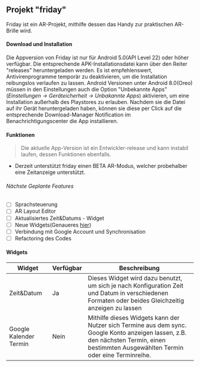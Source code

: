 ## Projekt "friday"
Friday ist ein AR-Projekt, mithilfe dessen das Handy zur praktischen AR-Brille wird.

#### Download und Installation
Die Appversion von Friday ist nur für Android 5.0(API Level 22) oder höher verfügbar. Die entsprechende APK-Installationsdatei kann über den Reiter "releases" heruntergeladen werden. Es ist empfehlenswert, Antivirenprogramme temporär zu deaktivieren, um die Installation reibungslos verlaufen zu lassen. Android Versionen unter Android 8.0(Oreo) müssen in den Einstellungen auch die Option "Unbekannte Apps" (_Einstellungen -> Geräteicherheit -> Unbakannte Apps_) aktivieren, um eine Installation außerhalb des Playstores zu erlauben. Nachdem sie die Datei auf ihr Gerät heruntergeladen haben, können sie diese per Click auf die entsprechende Download-Manager Notification im Benachrichtigungscenter die App installieren.

#### Funktionen
> Die aktuelle App-Version ist ein Entwickler-release und kann instabil laufen, dessen Funktionen ebenfalls.
- Derzeit unterstützt friday einen BETA AR-Modus, welcher probehalber eine Zeitanzeige unterstützt.
###### Nächste Geplante Features
- [ ] Sprachsteuerung
- [ ] AR Layout Editor
- [ ] Aktualisiertes Zeit&Datums - Widget
- [ ] Neue Widgets(Genaueres [hier](#widgets))
- [ ] Verbindung mit Google Account und Synchronisation
- [ ] Refactoring des Codes

#### Widgets
Widget | Verfügbar | Beschreibung
-------|-----------|-------------
Zeit&Datum|Ja|Dieses Widget wird dazu benutzt, um sich je nach Konfiguration Zeit und Datum in verschiedenen Formaten oder beides Gleichzeitig anzeigen zu lassen
Google Kalender Termin|Nein|Mithilfe dieses Widgets kann der Nutzer sich Termine aus dem sync. Google Konto anzeigen lassen, z.B. den nächsten Termin, einen bestimmten Ausgewählten Termin oder eine Terminreihe.
